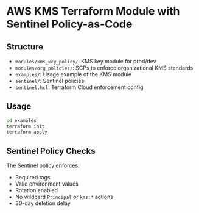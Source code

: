 # AWS KMS Terraform Module with Sentinel Policy-as-Code

## Structure

- `modules/kms_key_policy/`: KMS key module for prod/dev
- `modules/org_policies/`: SCPs to enforce organizational KMS standards
- `examples/`: Usage example of the KMS module
- `sentinel/`: Sentinel policies
- `sentinel.hcl`: Terraform Cloud enforcement config

## Usage

```bash
cd examples
terraform init
terraform apply
```

## Sentinel Policy Checks

The Sentinel policy enforces:

- Required tags
- Valid environment values
- Rotation enabled
- No wildcard `Principal` or `kms:*` actions
- 30-day deletion delay
